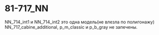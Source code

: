 # 81-717_NN
NN_714_int1 и NN_714_int2 это одна модель(не влезла по полигонажу)
NN_717_cabine_additional, p_m_classic и p_b_gray не запечены.